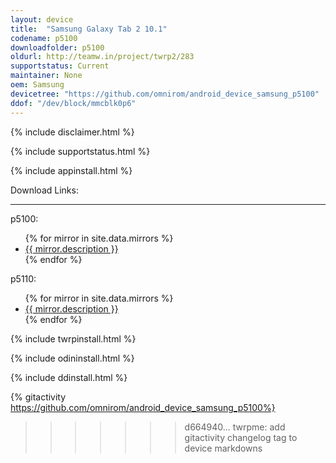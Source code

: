 ```yaml
---
layout: device
title:  "Samsung Galaxy Tab 2 10.1"
codename: p5100
downloadfolder: p5100
oldurl: http://teamw.in/project/twrp2/283
supportstatus: Current
maintainer: None
oem: Samsung
devicetree: "https://github.com/omnirom/android_device_samsung_p5100"
ddof: "/dev/block/mmcblk0p6"
---
```


{% include disclaimer.html %}

{% include supportstatus.html %}

{% include appinstall.html %}

<div class='page-heading'>Download Links:</div>
<hr />
<p class="text">p5100:</p>
<ul>
{% for mirror in site.data.mirrors %}
  <li>
    <a href="{{ mirror.baseurl }}p5100">
      {{ mirror.description }}
    </a>
  </li>
{% endfor %}
</ul>
<p class="text">p5110:</p>
<ul>
{% for mirror in site.data.mirrors %}
  <li>
    <a href="{{ mirror.baseurl }}p5110">
      {{ mirror.description }}
    </a>
  </li>
{% endfor %}
</ul>

{% include twrpinstall.html %}

{% include odininstall.html %}

{% include ddinstall.html %}

{% gitactivity  https://github.com/omnirom/android_device_samsung_p5100%}
>>>>>>> d664940... twrpme: add gitactivity changelog tag to device markdowns
